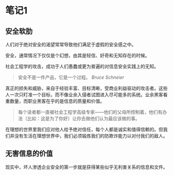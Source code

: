 # 笔记1

## 安全软肋

人们对于绝对安全的渴望常常导致他们满足于虚假的安全感之中。

安全，通常情况下仅仅是个幻想，由其是轻信、好奇和无知存在的时候。

社会工程学的攻击，成功于人们愚蠢或更为普遍的对信息安全实践上的无知。

> 安全不是一件产品，它是一个过程。 *Bruce Schneier*

真正的损失和威胁，来自于经验丰富、目标清晰，受商业利益驱动的攻击者。这些人一次只盯准一个目标，而不像业余入侵者试图进入尽可能多的系统。业余黑客看重数量，而职业黑客在乎的是信息的质量和价值。

> 每个读者都一直被社会工程学高级专家——他们的父母所控制着，他们有办法（比如：这是为了你好）让你去做他们认为最应该做的事。

在理想的世界里我们应对他人给予绝对信任，每个人都是诚实和值得信赖的。但我们并没有生活在理想世界中，我们必须锻炼我们的防欺诈能力以对付我们的敌人。

## 无害信息的价值

现实中，坏人渗透企业安全的第一步就是获得某些似乎无利害关系的信息和文件。

